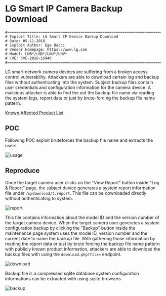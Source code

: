 # LG Smart IP Camera Backup Download

```
#==========================================================================#
# Exploit Title: LG Smart IP Device Backup Download
# Date: 09-11-2018
# Exploit Author: Ege Balcı
# Vendor Homepage: https://www.lg.com
# Model: LNB*/LND*/LNU*/LNV*
# CVE: CVE-2018-16946
#==========================================================================#
```

LG smart network camera devices are suffering from a broken access control vulnerability. Attackers are able to download certain log and backup files without authenticating into the system. Subject backup files contain user credentials and configuration information for the camera device. A malicious attacker is able to find the out the backup file name via reading the system logs, report data or just by brute-forcing the backup file name pattern.

[Known Affected Product List](https://github.com/egebalci/LG-Smart-IP-Device-Backup-Download/blob/master/affected_products.txt)

## POC

Following POC exploit bruteforces the backup file name and extracts the users.

![usage](https://github.com/egebalci/LG-Smart-IP-Device-Backup-Download/raw/master/Screenshot_4.png)

## Reproduce

Once the target camera user clicks on the "View Report" button inside "Log & Report" page, the subject device generates a system report information file under  `/updownload/t.report`. This file can be downloaded directly without authenticating to system.

![report](https://github.com/egebalci/LG-Smart-IP-Device-Backup-Download/raw/master/Screenshot_1.png)

This file contains information about the model ID and the version number of the target camera device. When the target camera user generates a system configuration backup by clicking the "Backup" button inside the maintenance page system uses the model ID, version number and the current date to name the backup file. With gathering those information by reading the report data or just by brute forcing the backup file name pattern with publicly known product information, attackers are able to download the backup files with using the `download.php?file=` endpoint.

![download](https://github.com/egebalci/LG-Smart-IP-Device-Backup-Download/raw/master/Screenshot_2.png)

Backup file is a compressed sqlite database system configuration informations can be extracted with using sqlite browsers.

![backup](https://github.com/egebalci/LG-Smart-IP-Device-Backup-Download/raw/master/Screenshot_3.png)

